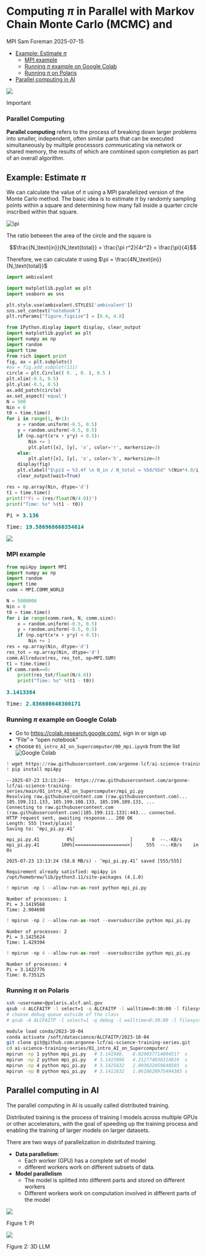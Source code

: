 # Computing $\pi$ in Parallel with Markov Chain Monte Carlo (MCMC) and
MPI
Sam Foreman
2025-07-15

<link rel="preconnect" href="https://fonts.googleapis.com">

- [Example: Estimate $\pi$](#example-estimate-pi)
  - [MPI example](#mpi-example)
  - [Running $\pi$ example on Google
    Colab](#running-pi-example-on-google-colab)
  - [Running $\pi$ on Polaris](#running-pi-on-polaris)
- [Parallel computing in AI](#parallel-computing-in-ai)

[![](https://colab.research.google.com/assets/colab-badge.svg)](https://colab.research.google.com/github/saforem2/intro-hpc-bootcamp-2025/blob/main/docs/00-intro-AI-HPC/5-mcmc-example/index.ipynb)

> [!IMPORTANT]
>
> ### Parallel Computing
>
> **Parallel computing** refers to the process of breaking down larger
> problems into smaller, independent, often similar parts that can be
> executed simultaneously by multiple processors communicating via
> network or shared memory, the results of which are combined upon
> completion as part of an overall algorithm.

## Example: Estimate $\pi$

We can calculate the value of $\pi$ using a MPI parallelized version of
the Monte Carlo method. The basic idea is to estimate $\pi$ by randomly
sampling points within a square and determining how many fall inside a
quarter circle inscribed within that square.

![$\pi$](https://www.101computing.net/wp/wp-content/uploads/estimating-pi-monte-carlo-method.png)

The ratio between the area of the circle and the square is

$$\frac{N_\text{in}}{N_\text{total}} = \frac{\pi r^2}{4r^2} = \frac{\pi}{4}$$

Therefore, we can calculate $\pi$ using
$\pi = \frac{4N_\text{in}}{N_\text{total}}$

``` python
import ambivalent

import matplotlib.pyplot as plt
import seaborn as sns

plt.style.use(ambivalent.STYLES['ambivalent'])
sns.set_context("notebook")
plt.rcParams["figure.figsize"] = [6.4, 4.8]

from IPython.display import display, clear_output
import matplotlib.pyplot as plt
import numpy as np
import random
import time
from rich import print
fig, ax = plt.subplots()
#ax = fig.add_subplot(111)
circle = plt.Circle(( 0. , 0. ), 0.5 )
plt.xlim(-0.5, 0.5)
plt.ylim(-0.5, 0.5)
ax.add_patch(circle)
ax.set_aspect('equal')
N = 500
Nin = 0
t0 = time.time()
for i in range(1, N+1):
    x = random.uniform(-0.5, 0.5)
    y = random.uniform(-0.5, 0.5)
    if (np.sqrt(x*x + y*y) < 0.5):
        Nin += 1
        plt.plot([x], [y], 'o', color='r', markersize=3)
    else:
        plt.plot([x], [y], 'o', color='b', markersize=3)
    display(fig)
    plt.xlabel("$\pi$ = %3.4f \n N_in / N_total = %5d/%5d" %(Nin*4.0/i, Nin, i))
    clear_output(wait=True)

res = np.array(Nin, dtype='d')
t1 = time.time()
print(f"Pi = {res/float(N/4.0)}")
print("Time: %s" %(t1 - t0))
```

<pre style="white-space:pre;overflow-x:auto;line-height:normal;font-family:Menlo,'DejaVu Sans Mono',consolas,'Courier New',monospace">Pi = <span style="color: #008080; text-decoration-color: #008080; font-weight: bold">3.136</span>
</pre>

<pre style="white-space:pre;overflow-x:auto;line-height:normal;font-family:Menlo,'DejaVu Sans Mono',consolas,'Courier New',monospace">Time: <span style="color: #008080; text-decoration-color: #008080; font-weight: bold">19.586968660354614</span>
</pre>

![](index_files/figure-commonmark/cell-2-output-3.png)

### MPI example

``` python
from mpi4py import MPI
import numpy as np
import random
import time
comm = MPI.COMM_WORLD

N = 5000000
Nin = 0
t0 = time.time()
for i in range(comm.rank, N, comm.size):
    x = random.uniform(-0.5, 0.5)
    y = random.uniform(-0.5, 0.5)
    if (np.sqrt(x*x + y*y) < 0.5):
        Nin += 1
res = np.array(Nin, dtype='d')
res_tot = np.array(Nin, dtype='d')
comm.Allreduce(res, res_tot, op=MPI.SUM)
t1 = time.time()
if comm.rank==0:
    print(res_tot/float(N/4.0))
    print("Time: %s" %(t1 - t0))
```

<pre style="white-space:pre;overflow-x:auto;line-height:normal;font-family:Menlo,'DejaVu Sans Mono',consolas,'Courier New',monospace"><span style="color: #008080; text-decoration-color: #008080; font-weight: bold">3.1413384</span>
</pre>

<pre style="white-space:pre;overflow-x:auto;line-height:normal;font-family:Menlo,'DejaVu Sans Mono',consolas,'Courier New',monospace">Time: <span style="color: #008080; text-decoration-color: #008080; font-weight: bold">2.836608648300171</span>
</pre>

### Running $\pi$ example on Google Colab

- Go to https://colab.research.google.com/, sign in or sign up
- “File”-\> “open notebook”
- choose `01_intro_AI_on_Supercomputer/00_mpi.ipynb` from the list
  ![Google Colab](../figures/colab.png)

``` python
! wget https://raw.githubusercontent.com/argonne-lcf/ai-science-training-series/main/01_intro_AI_on_Supercomputer/mpi_pi.py
! pip install mpi4py
```

    --2025-07-23 13:13:24--  https://raw.githubusercontent.com/argonne-lcf/ai-science-training-series/main/01_intro_AI_on_Supercomputer/mpi_pi.py
    Resolving raw.githubusercontent.com (raw.githubusercontent.com)... 185.199.111.133, 185.199.108.133, 185.199.109.133, ...
    Connecting to raw.githubusercontent.com (raw.githubusercontent.com)|185.199.111.133|:443... connected.
    HTTP request sent, awaiting response... 200 OK
    Length: 555 [text/plain]
    Saving to: ‘mpi_pi.py.41’

    mpi_pi.py.41          0%[                    ]       0  --.-KB/s               mpi_pi.py.41        100%[===================>]     555  --.-KB/s    in 0s      

    2025-07-23 13:13:24 (58.8 MB/s) - ‘mpi_pi.py.41’ saved [555/555]

    Requirement already satisfied: mpi4py in /opt/homebrew/lib/python3.11/site-packages (4.1.0)

``` python
! mpirun -np 1 --allow-run-as-root python mpi_pi.py
```

    Number of processes: 1
    Pi = 3.1419568
    Time: 2.904698

``` python
! mpirun -np 2 --allow-run-as-root --oversubscribe python mpi_pi.py
```

    Number of processes: 2
    Pi = 3.1425624
    Time: 1.429394

``` python
! mpirun -np 4 --allow-run-as-root --oversubscribe python mpi_pi.py
```

    Number of processes: 4
    Pi = 3.1422776
    Time: 0.735125

### Running $\pi$ on Polaris

``` bash
ssh <username>@polaris.alcf.anl.gov
qsub -A ALCFAITP -l select=1 -q ALCFAITP -l walltime=0:30:00 -l filesystems=home:eagle
# choose debug queue outside of the class
# qsub -A ALCFAITP -l select=1 -q debug -l walltime=0:30:00 -l filesystems=home:eagle

module load conda/2023-10-04
conda activate /soft/datascience/ALCFAITP/2023-10-04
git clone git@github.com:argonne-lcf/ai-science-training-series.git
cd ai-science-training-series/01_intro_AI_on_Supercomputer/
mpirun -np 1 python mpi_pi.py   # 3.141988,   8.029037714004517  s
mpirun -np 2 python mpi_pi.py   # 3.1415096   4.212774038314819  s
mpirun -np 4 python mpi_pi.py   # 3.1425632   2.093632459640503  s
mpirun -np 8 python mpi_pi.py   # 3.1411632   1.0610620975494385 s
```

## Parallel computing in AI

The parallel computing in AI is usually called distributed training.

Distributed training is the process of training I models across multiple
GPUs or other accelerators, with the goal of speeding up the training
process and enabling the training of larger models on larger datasets.

There are two ways of parallelization in distributed training.

- **Data parallelism**:
  - Each worker (GPU) has a complete set of model
  - different workers work on different subsets of data.
- **Model parallelism**
  - The model is splitted into different parts and stored on different
    workers
  - Different workers work on computation involved in different parts of
    the model

<div id="fig-parallel-computing">

![](../figures/parallel_computing.png)

Figure 1: PI

</div>

<div id="fig-3dllm">

![](../figures/3DLLM.png)

Figure 2: 3D LLM

</div>
